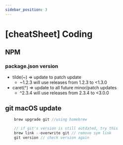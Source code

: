 ```yaml
---
sidebar_position: 3
---
```


# [cheatSheet] Coding

## NPM

### package.json version

- tilde(~) => update to patch update
  - ~1.2.3 will use releases from 1.2.3 to <1.3.0
- caret(^) => update to all future minor/patch updates
  - ^2.3.4 will use releases from 2.3.4 to <3.0.0

## git macOS update

```js
    brew upgrade git //using homebrew

    // if git's version is still outdated, try this
    brew link --overwrite git // remove sym link
    git version // check version again

```
